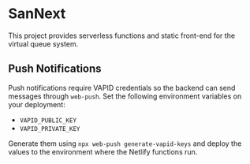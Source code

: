 # SanNext

This project provides serverless functions and static front-end for the virtual queue system.

## Push Notifications

Push notifications require VAPID credentials so the backend can send messages through `web-push`.
Set the following environment variables on your deployment:

- `VAPID_PUBLIC_KEY`
- `VAPID_PRIVATE_KEY`

Generate them using `npx web-push generate-vapid-keys` and deploy the values to the environment where the Netlify functions run.

